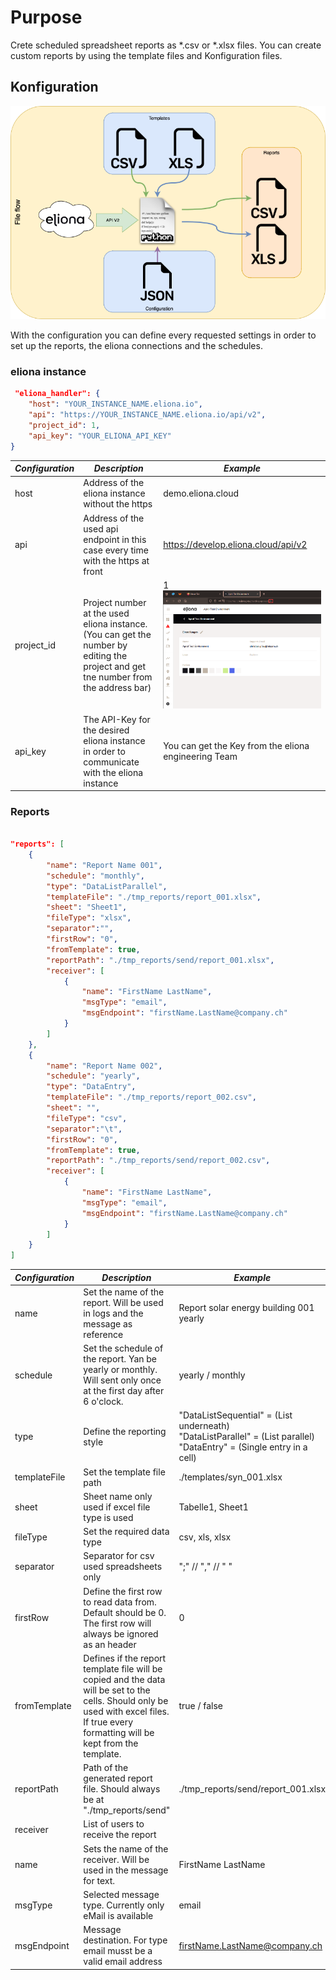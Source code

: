 # Purpose

Crete scheduled spreadsheet reports as *.csv or *.xlsx files.
You can create custom reports by using the template files and Konfiguration files.




## Konfiguration

![FileFlow](./doc/FileFlow.png)

With the configuration you can define every requested settings in order to set up the reports, the eliona connections and the schedules.

### eliona instance

```JSON
 "eliona_handler": {
    "host": "YOUR_INSTANCE_NAME.eliona.io",
    "api": "https://YOUR_INSTANCE_NAME.eliona.io/api/v2",
    "project_id": 1,
    "api_key": "YOUR_ELIONA_API_KEY"
}
```


|***Configuration***|***Description***|***Example***|
|---|---|---|
|host|Address of the eliona instance without the https|demo.eliona.cloud  
|api|Address of the used api endpoint in this case every time with the https at front |https://develop.eliona.cloud/api/v2|
|project_id|Project number at the used eliona instance. (You can get the number by editing the project and get tne number from the address bar)|1 ![ProjectNumber](./doc/ProjectNumber.png)|
|api_key|The API-Key for the desired eliona instance in order to communicate with the eliona instance|You can get the Key from the eliona engineering Team|  


### Reports  



```JSON

"reports": [
    {
        "name": "Report Name 001",
        "schedule": "monthly",
        "type": "DataListParallel",
        "templateFile": "./tmp_reports/report_001.xlsx",
        "sheet": "Sheet1",
        "fileType": "xlsx",
        "separator":"",
        "firstRow": "0",
        "fromTemplate": true,
        "reportPath": "./tmp_reports/send/report_001.xlsx",
        "receiver": [
            {
                "name": "FirstName LastName",
                "msgType": "email",
                "msgEndpoint": "firstName.LastName@company.ch"
            }                
        ]
    },
    {
        "name": "Report Name 002",
        "schedule": "yearly",
        "type": "DataEntry",
        "templateFile": "./tmp_reports/report_002.csv",
        "sheet": "",
        "fileType": "csv",
        "separator":"\t",
        "firstRow": "0",
        "fromTemplate": true,
        "reportPath": "./tmp_reports/send/report_002.csv",
        "receiver": [
            {
                "name": "FirstName LastName",
                "msgType": "email",
                "msgEndpoint": "firstName.LastName@company.ch"
            }                
        ]
    }
]
```



|***Configuration***|***Description***|***Example***|
|---|---|---|
|name|Set the name of the report. Will be used in logs and the message as reference|Report solar energy building 001 yearly|
|schedule|Set the schedule of the report. Yan be yearly or monthly. Will sent only once at the first day after 6 o'clock.|yearly / monthly|
|type |Define the reporting style|"DataListSequential" = (List underneath)<br> "DataListParallel" = (List parallel)<br>  "DataEntry" = (Single entry in a cell)|
|templateFile|Set the template file path|./templates/syn\_001.xlsx|
|sheet|Sheet name only used if excel file type is used |Tabelle1, Sheet1|
|fileType|Set the required data type|csv, xls, xlsx|
|separator|Separator for csv used spreadsheets only|";" // "," // " "|  
|firstRow|Define the first row to read data from. Default should be 0. The first row will always be ignored as an header|0|  
|fromTemplate|Defines if the report template file will be copied and the data will be set to the cells. Should only be used with excel files. If true every formatting will be kept from the template.|true / false|
|reportPath|Path of the generated report file. Should always be at "./tmp_reports/send"|./tmp_reports/send/report_001.xlsx |
|receiver|List of users to receive the report||           
|name|Sets the name of the receiver. Will be used in the message for text.|FirstName LastName|
|msgType|Selected message type. Currently only eMail is available|email|
|msgEndpoint|Message destination. For type email musst be a valid email address|firstName.LastName@company.ch|
             
